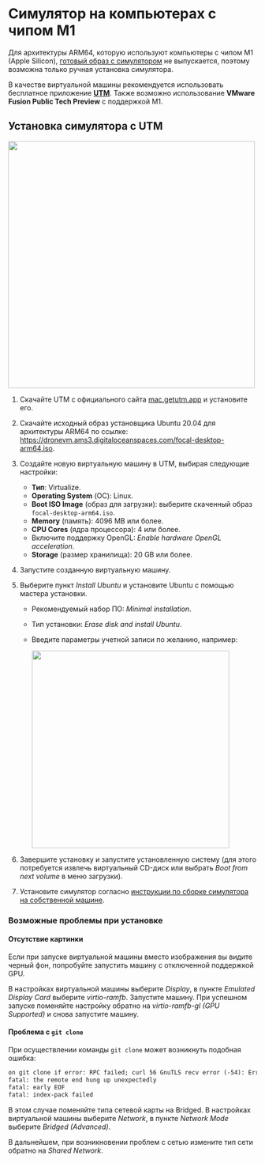 # Симулятор на компьютерах с чипом M1

Для архитектуры ARM64, которую используют компьютеры с чипом M1 (Apple Silicon), [готовый образ с симулятором](simulation_vm.md) не выпускается, поэтому возможна только ручная установка симулятора.

В качестве виртуальной машины рекомендуется использовать бесплатное приложение [**UTM**](https://mac.getutm.app/). Также возможно использование **VMware Fusion Public Tech Preview** с поддержкой M1.

## Установка симулятора с UTM

<img src="../assets/simulation_utm.png" width=500 class="center zoom">

1. Скачайте UTM с официального сайта [mac.getutm.app](https://mac.getutm.app/) и установите его.
2. Скачайте исходный образ установщика Ubuntu 20.04 для архитектуры ARM64 по ссылке: https://dronevm.ams3.digitaloceanspaces.com/focal-desktop-arm64.iso.
3. Создайте новую виртуальную машину в UTM, выбирая следующие настройки:

    * **Тип**: Virtualize.
    * **Operating System** (ОС): Linux.
    * **Boot ISO Image** (образ для загрузки): выберите скаченный образ `focal-desktop-arm64.iso`.
    * **Memory** (память): 4096 MB или более.
    * **CPU Cores** (ядра процессора): 4 или более.
    * Включите поддержку OpenGL: *Enable hardware OpenGL acceleration*.
    * **Storage** (размер хранилища): 20 GB или более.

4. Запустите созданную виртуальную машину.
5. Выберите пункт *Install Ubuntu* и установите Ubuntu с помощью мастера установки.

    * Рекомендуемый набор ПО: *Minimal installation*.
    * Тип установки: *Erase disk and install Ubuntu*.
    * Введите параметры учетной записи по желанию, например:

        <img src="../assets/simulation_ubuntu_account.png" width=400 class="center zoom">

6. Завершите установку и запустите установленную систему (для этого потребуется извлечь виртуальный CD-диск или выбрать *Boot from next volume* в меню загрузки).
7. Установите симулятор согласно [инструкции по сборке симулятора на собственной машине](simulation_native.md).

### Возможные проблемы при установке

#### Отсутствие картинки

Если при запуске виртуальной машины вместо изображения вы видите черный фон, попробуйте запустить машину с отключенной поддержкой GPU.

В настройках виртуальной машины выберите *Display*, в пункте *Emulated Display Card* выберите *virtio-ramfb*. Запустите машину. При успешном запуске поменяйте настройку обратно на *virtio-ramfb-gl (GPU Supported)* и снова запустите машину.

#### Проблема с `git clone`

При осуществлении команды `git clone` может возникнуть подобная ошибка:

```txt
on git clone if error: RPC failed; curl 56 GnuTLS recv error (-54): Error in the pull function.
fatal: the remote end hung up unexpectedly
fatal: early EOF
fatal: index-pack failed
```

В этом случае поменяйте типа сетевой карты на Bridged. В настройках виртуальной машины выберите *Network*, в пункте *Network Mode* выберите *Bridged (Advanced)*.

В дальнейшем, при возникновении проблем с сетью измените тип сети обратно на *Shared Network*.
